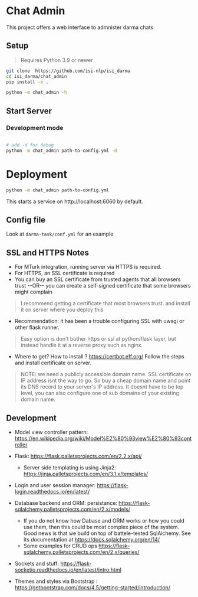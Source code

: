 # Chat Admin

This project offers a web interface to admnister darma chats

## Setup

> Requires Python 3.9 or newer

```bash
git clone  https://github.com/isi-nlp/isi_darma
cd isi_darma/chat_admin
pip install -e .

python -m chat_admin -h
```

## Start Server

### Development mode

```bash

# add -d for debug
python -m chat_admin path-to-config.yml -d
```

# Deployment
```bash
python -m chat_admin path-to-config.yml
```

This starts a service on http://localhost:6060 by default.


## Config file

Look at `darma-task/conf.yml` for an example

## SSL and HTTPS Notes

* For MTurk integration, running server via HTTPS is required.
* For HTTPS, an SSL certificate is required
* You can buy an SSL certificate from trusted agents that all browsers trust 
  --OR-- you can create a self-signed certificate that some browsers might complain 
> I recommend getting a certificate that most browsers trust. and install it on server where you deploy this
* Recommendation: it has been a trouble configuring SSL with uwsgi or other flask runner. 
> Easy option is don't bother https or ssl at python/flask layer, but instead handle it at a reverse proxy such as nginx.
* Where to get? How to install ? https://certbot.eff.org/ 
Follow the steps and install certificate on server.
> NOTE: we need a publicly accessible domain name. SSL certificate on IP address isnt the way to go. 
 So buy a cheap domain name and point its DNS record to your server's IP address. 
> It doesnt have to be top level, you can also configure one of sub domains of your existing domain name.



## Development

* Model view controller pattern: https://en.wikipedia.org/wiki/Model%E2%80%93view%E2%80%93controller
* Flask: https://flask.palletsprojects.com/en/2.2.x/api/
  * Server side templating is using Jinja2: https://jinja.palletsprojects.com/en/3.1.x/templates/
* Login and user session manager: https://flask-login.readthedocs.io/en/latest/
* Database backend and ORM: persistance: https://flask-sqlalchemy.palletsprojects.com/en/2.x/models/
  * If you do not know how Dabase and ORM works or how you could use them, then this could be most complex piece of the system. Good news is that we build on top of battele-tested SqlAlchemy. See its documentation at https://docs.sqlalchemy.org/en/14/
  * Some examples for CRUD ops https://flask-sqlalchemy.palletsprojects.com/en/2.x/queries/

* Sockets and stuff: https://flask-socketio.readthedocs.io/en/latest/intro.html
* Themes and styles via Bootstrap : https://getbootstrap.com/docs/4.5/getting-started/introduction/

